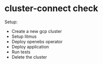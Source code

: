 # cluster-connect check

Setup:
- Create a new gcp cluster
- Setup litmus
- Deploy openebs operator
- Deploy application
- Run tests
- Delete the cluster